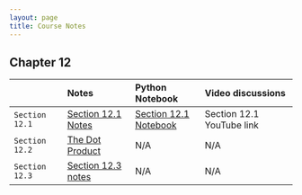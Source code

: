 ```yaml
---
layout: page
title: Course Notes
---
```


## Chapter 12

|                | Notes | Python Notebook | Video discussions |
|:---------------|:------|:----------------|:------------------|
| `Section 12.1` | <a href = "{{ site.baseurl }}/CourseMaterials/Notes/Section_16_6_Curl_Divergence.pdf">Section 12.1 Notes</a> | <a href = "{{ site.baseurl }}/Section_16_7">Section 12.1 <br />Notebook</a> | Section 12.1 YouTube link |
| `Section 12.2` | <a href = "{{ site.baseurl }}/CourseMaterials/Notes/Section_16_6_and_16_8.pdf">The Dot Product</a> | N/A | N/A |
| `Section 12.3` | <a href = "{{ site.basurl }}/CourseMaterials/Notes/Section-12.3.pdf">Section 12.3 notes</a>| N/A | N/A|